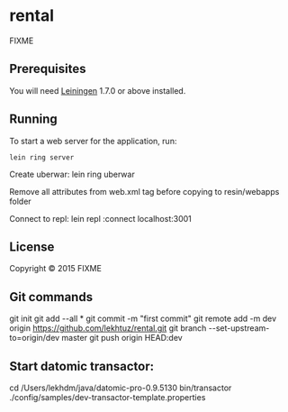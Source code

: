 # rental

FIXME

## Prerequisites

You will need [Leiningen][1] 1.7.0 or above installed.

[1]: https://github.com/technomancy/leiningen

## Running

To start a web server for the application, run:

    lein ring server

Create uberwar:
lein ring uberwar

Remove all attributes from web.xml <webapp> tag before copying to resin/webapps folder

Connect to repl:
lein repl :connect localhost:3001

## License

Copyright © 2015 FIXME

## Git commands

git init
git add --all *
git commit -m "first commit"
git remote add -m dev origin https://github.com/lekhtuz/rental.git
git branch --set-upstream-to=origin/dev master
git push origin HEAD:dev


## Start datomic transactor:

cd /Users/lekhdm/java/datomic-pro-0.9.5130
bin/transactor ./config/samples/dev-transactor-template.properties